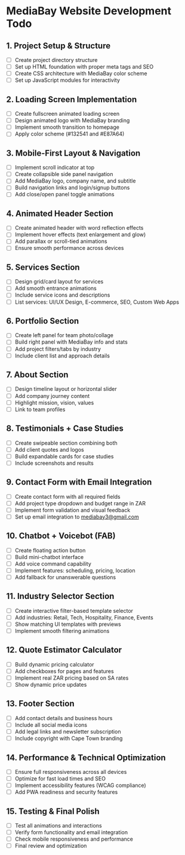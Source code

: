 # MediaBay Website Development Todo

## 1. Project Setup & Structure
- [ ] Create project directory structure
- [ ] Set up HTML foundation with proper meta tags and SEO
- [ ] Create CSS architecture with MediaBay color scheme
- [ ] Set up JavaScript modules for interactivity

## 2. Loading Screen Implementation
- [ ] Create fullscreen animated loading screen
- [ ] Design animated logo with MediaBay branding
- [ ] Implement smooth transition to homepage
- [ ] Apply color scheme (#132541 and #E87A64)

## 3. Mobile-First Layout & Navigation
- [ ] Implement scroll indicator at top
- [ ] Create collapsible side panel navigation
- [ ] Add MediaBay logo, company name, and subtitle
- [ ] Build navigation links and login/signup buttons
- [ ] Add close/open panel toggle animations

## 4. Animated Header Section
- [ ] Create animated header with word reflection effects
- [ ] Implement hover effects (text enlargement and glow)
- [ ] Add parallax or scroll-tied animations
- [ ] Ensure smooth performance across devices

## 5. Services Section
- [ ] Design grid/card layout for services
- [ ] Add smooth entrance animations
- [ ] Include service icons and descriptions
- [ ] List services: UI/UX Design, E-commerce, SEO, Custom Web Apps

## 6. Portfolio Section
- [ ] Create left panel for team photo/collage
- [ ] Build right panel with MediaBay info and stats
- [ ] Add project filters/tabs by industry
- [ ] Include client list and approach details

## 7. About Section
- [ ] Design timeline layout or horizontal slider
- [ ] Add company journey content
- [ ] Highlight mission, vision, values
- [ ] Link to team profiles

## 8. Testimonials + Case Studies
- [ ] Create swipeable section combining both
- [ ] Add client quotes and logos
- [ ] Build expandable cards for case studies
- [ ] Include screenshots and results

## 9. Contact Form with Email Integration
- [ ] Create contact form with all required fields
- [ ] Add project type dropdown and budget range in ZAR
- [ ] Implement form validation and visual feedback
- [ ] Set up email integration to mediabay3@gmail.com

## 10. Chatbot + Voicebot (FAB)
- [ ] Create floating action button
- [ ] Build mini-chatbot interface
- [ ] Add voice command capability
- [ ] Implement features: scheduling, pricing, location
- [ ] Add fallback for unanswerable questions

## 11. Industry Selector Section
- [ ] Create interactive filter-based template selector
- [ ] Add industries: Retail, Tech, Hospitality, Finance, Events
- [ ] Show matching UI templates with previews
- [ ] Implement smooth filtering animations

## 12. Quote Estimator Calculator
- [ ] Build dynamic pricing calculator
- [ ] Add checkboxes for pages and features
- [ ] Implement real ZAR pricing based on SA rates
- [ ] Show dynamic price updates

## 13. Footer Section
- [ ] Add contact details and business hours
- [ ] Include all social media icons
- [ ] Add legal links and newsletter subscription
- [ ] Include copyright with Cape Town branding

## 14. Performance & Technical Optimization
- [ ] Ensure full responsiveness across all devices
- [ ] Optimize for fast load times and SEO
- [ ] Implement accessibility features (WCAG compliance)
- [ ] Add PWA readiness and security features

## 15. Testing & Final Polish
- [ ] Test all animations and interactions
- [ ] Verify form functionality and email integration
- [ ] Check mobile responsiveness and performance
- [ ] Final review and optimization